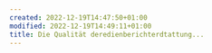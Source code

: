 ```yaml
---
created: 2022-12-19T14:47:50+01:00
modified: 2022-12-19T14:49:11+01:00
title: Die Qualität deredienberichterdtattung...
---
```


